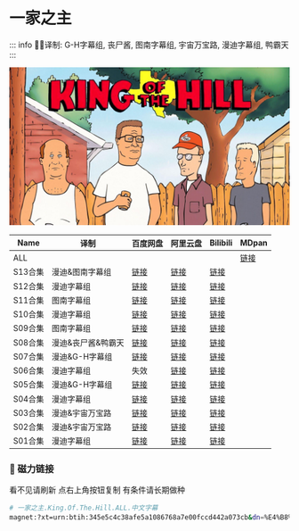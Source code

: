# 一家之主

::: info
✍🏻译制: G-H字幕组, 丧尸酱, 图南字幕组, 宇宙万宝路, 漫迪字幕组, 鸭霸天
:::

![wp2499406.jpeg](wp2499406.jpeg)

| Name | 译制 | 百度网盘 | 阿里云盘 | Bilibili | MDpan |
| --- | --- | --- | --- | --- | --- |
| ALL |  |  |  |  |[链接](https://mdpan.tk/%E4%B8%80%E5%AE%B6%E4%B9%8B%E4%B8%BB) |
| S13合集 | 漫迪&图南字幕组 |[链接](https://pan.baidu.com/s/1eTgmKFWxx8bVFWu1R-npwQ?pwd=60ll) |[链接](https://www.aliyundrive.com/s/tcSjk87zXah) |[链接](https://www.bilibili.com/video/BV1os411J7ga) |  |
| S12合集 | 漫迪字幕组 |[链接](https://pan.baidu.com/s/1LuFt3eOGlvFiwU0sCoPAKQ?pwd=437w) |[链接](https://www.aliyundrive.com/s/A8g6Vw2M4Hi) |[链接](https://www.bilibili.com/video/BV1rx411876J/) |  |
| S11合集 | 图南字幕组 |[链接](https://pan.baidu.com/s/1qsBGcGv1PUShnhF-S0WfSw?pwd=k7iu) |[链接](https://www.aliyundrive.com/s/gQJtGFS8HqD) |[链接](https://www.bilibili.com/video/BV1Qx411E7dx) |  |
| S10合集 | 漫迪字幕组 |[链接](https://pan.baidu.com/s/1P5Fu3N57-eBnmm6hhDKr9A?pwd=ok8u) |[链接](https://www.aliyundrive.com/s/xJ2ruYf2yww) |[链接](https://www.bilibili.com/video/BV19x41127pH) |  |
| S09合集 | 图南字幕组 |[链接](https://pan.baidu.com/s/1b7Bbj43LubigqjmQieKLRQ?pwd=f4v4) |[链接](https://www.aliyundrive.com/s/xJ2ruYf2yww) |[链接](https://www.bilibili.com/video/BV1sx411h7DJ) |  |
| S08合集 | 漫迪&丧尸酱&鸭霸天 |[链接](https://pan.baidu.com/s/1ql-hrWv5rNZvu069m7KFSQ?pwd=l9jl) |[链接](https://www.aliyundrive.com/s/q8czykB2obU) |[链接](https://www.bilibili.com/video/BV1Dx411r7oP) |  |
| S07合集 | 漫迪&G-H字幕组 |[链接](https://pan.baidu.com/s/1M7ewXB25cfLqT3sV4Mwkuw?pwd=sux6) |[链接](https://www.aliyundrive.com/s/udSHRRAuo8e) |[链接](https://www.bilibili.com/video/BV1gs411R7eu) |  |
| S06合集 | 漫迪字幕组 | 失效 |[链接](https://www.aliyundrive.com/s/ckhht7BJmYz) |[链接](https://www.bilibili.com/video/BV1Dx411T74p) |  |
| S05合集 | 漫迪&G-H字幕组 |[链接](https://pan.baidu.com/s/19VvatWFa7wqjhqAcDEinNg?pwd=wtxq) |[链接](https://www.aliyundrive.com/s/g8JRk9HPjSr) |[链接](https://www.bilibili.com/video/BV1fs41197t8) |  |
| S04合集 | 漫迪字幕组 |[链接](https://pan.baidu.com/s/1zRx80FqO34GCAN09HPlJWg?pwd=iln4) |[链接](https://www.aliyundrive.com/s/ZX1jn1u7QgX) |[链接](https://www.bilibili.com/video/BV1sx411273j) |  |
| S03合集 | 漫迪&宇宙万宝路 |[链接](https://pan.baidu.com/s/1dW8WY4eEEwWeL4L-8pCJtA?pwd=9nci) |[链接](https://www.aliyundrive.com/s/NqqCD342ebJ) |[链接](https://www.bilibili.com/video/BV1Hx41127L4) |  |
| S02合集 | 漫迪&宇宙万宝路 |[链接](https://pan.baidu.com/s/1dhl3O-vcImcmaPrHgmCobg?pwd=ozw8) |[链接](https://www.aliyundrive.com/s/48a137Tr2v7) |[链接](https://www.bilibili.com/video/BV1ns411s7ES) |  |
| S01合集 | 漫迪字幕组 |[链接](https://pan.baidu.com/s/1kMdUOUEu4cT_K5ptraNwKg?pwd=f18y) |[链接](https://www.aliyundrive.com/s/ee6nXDejHcP) |[链接](https://www.bilibili.com/video/BV1tx411P7H5/) |  |

### 🧲 磁力链接

看不见请刷新 点右上角按钮复制 有条件请长期做种

```bash
# 一家之主.King.Of.The.Hill.ALL.中文字幕
magnet:?xt=urn:btih:345e5c4c38afe5a1086768a7e00fccd442a073cb&dn=%E4%B8%80%E5%AE%B6%E4%B9%8B%E4%B8%BB.King.Of.The.Hill.ALL.%E4%B8%AD%E6%96%87%E5%AD%97%E5%B9%95&tr=http%3A%2F%2Falltorrents.net%3A80%2Fbt%2Fannounce.php&tr=http%3A%2F%2Fbluebird-hd.org%2Fannounce.php&tr=http%3A%2F%2Fwww.thetradersden.org%2Fforums%2Ftracker%2Fannounce.php&tr=http%3A%2F%2Ftracker.trancetraffic.com%3A80%2Fannounce.php&tr=http%3A%2F%2Firrenhaus.dyndns.dk%3A80%2Fannounce.php&tr=http%3A%2F%2F1337.abcvg.info%3A80%2Fannounce&tr=http%3A%2F%2Fbt.beatrice-raws.org%3A80%2Fannounce&tr=http%3A%2F%2Fwww.tribalmixes.com%3A80%2Fannounce.php&tr=http%3A%2F%2Fwww.wareztorrent.com%3A80%2Fannounce
```